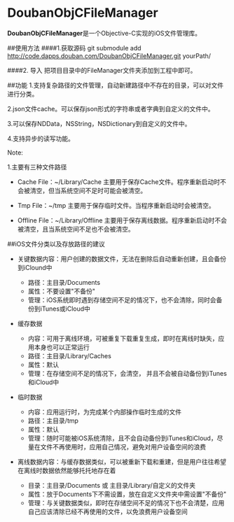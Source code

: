 DoubanObjCFileManager
====
**DoubanObjCFileManager**是一个Objective-C实现的iOS文件管理库。

##使用方法
####1.获取源码
git submodule add http://code.dapps.douban.com/DoubanObjCFileManager.git yourPath/

####2. 导入
把项目目录中的FileManager文件夹添加到工程中即可。

##功能
1.支持复杂路径的文件管理，自动新建路径中不存在的目录，可以对文件进行分类。

2.json文件cache。可以保存json形式的字符串或者字典到自定义的文件中。

3.可以保存NDData，NSString，NSDictionary到自定义的文件中。

4.支持异步的读写功能。

Note:

1.主要有三种文件路径

- Cache File：~/Library/Cache 主要用于保存Cache文件。程序重新启动时不会被清空，但当系统空间不足时可能会被清空。

- Tmp File：~/tmp 主要用于保存临时文件。当程序重新启动时会被清空。

- Offline File：~/Library/Offline 主要用于保存离线数据。程序重新启动时不会被清空，且当系统空间不足也不会被清空。

##iOS文件分类以及存放路径的建议
- 关键数据内容：用户创建的数据文件，无法在删除后自动重新创建，且会备份到iClound中
	- 路径：主目录/Documents
	- 属性：不要设置"不备份"
	- 管理：iOS系统即时遇到存储空间不足的情况下，也不会清除，同时会备份到iTunes或iCloud中  

- 缓存数据 
	- 内容：可用于离线环境，可被重复下载重复生成，即时在离线时缺失，应用本身也可以正常运行
	- 路径：主目录/Library/Caches
	- 属性：默认
	- 管理：在存储空间不足的情况下，会清空， 并且不会被自动备份到iTunes和iCloud中

- 临时数据
	- 内容：应用运行时，为完成某个内部操作临时生成的文件
	- 路径：主目录/tmp
	- 属性：默认
	- 管理：随时可能被iOS系统清除，且不会自动备份到iTunes和iCloud，尽量在文件不再使用时，应用自己情况，避免对用户设备空间的浪费 

- 离线数据内容：与缓存数据类似，可以被重新下载和重建，但是用户往往希望在离线时数据依然能够托托地存在着
	- 目录：主目录/Documents  或 主目录/Library/自定义的文件夹
	- 属性：放于Documents下不需设置，放在自定义文件夹中需设置"不备份" 
	- 管理：与关键数据类似，即时在存储空间不足的情况下也不会清楚，应用自己应该清除已经不再使用的文件，以免浪费用户设备空间